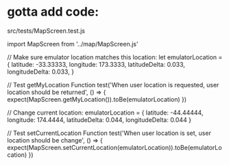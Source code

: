 # gotta add code:

src/tests/MapScreen.test.js

import MapScreen from '../map/MapScreen.js'

// Make sure emulator location matches this location:
let emulatorLocation = {
    latitude: -33.33333,
    longitude: 173.3333,
    latitudeDelta: 0.033,
    longitudeDelta: 0.033,
}

// Test getMyLocation Function
test('When user location is requested, user location should be returned', () => {
    expect(MapScreen.getMyLocation()).toBe(emulatorLocation)
})

// Change current location:
emulatorLocation = {
    latitude: -44.44444,
    longitude: 174.4444,
    latitudeDelta: 0.044,
    longitudeDelta: 0.044
}

// Test setCurrentLocation Function
test('When user location is set, user location should be change', () => {
    expect(MapScreen.setCurrentLocation(emulatorLocation)).toBe(emulatorLocation)
})
